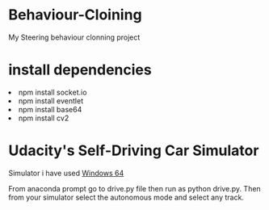 # Behaviour-Cloining

My Steering behaviour clonning project

# install dependencies
<li>npm install socket.io</li>
<li>npm install eventlet</li>
<li>npm install base64</li>
<li>npm install cv2</li>

# Udacity's Self-Driving Car Simulator
Simulator i have used
<a href="https://d17h27t6h515a5.cloudfront.net/topher/2016/November/5831f3a4_simulator-windows-64/simulator-windows-64.zip">Windows 64</a>

From anaconda prompt go to drive.py file then run as python drive.py.
Then from your simulator select the autonomous mode and select any track.
